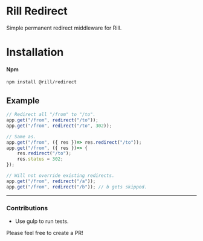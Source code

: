 # Rill Redirect
Simple permanent redirect middleware for Rill.

# Installation

#### Npm
```console
npm install @rill/redirect
```

## Example

```js
// Redirect all "/from" to "/to".
app.get("/from", redirect("/to"));
app.get("/from", redirect("/to", 302));

// Same as.
app.get("/from", ({ res })=> res.redirect("/to"));
app.get("/from", ({ res })=> {
	res.redirect("/to");
	res.status = 302;
});

// Will not override existing redirects.
app.get("/from", redirect("/a"));
app.get("/from", redirect("/b")); // b gets skipped.
```

---

### Contributions

* Use gulp to run tests.

Please feel free to create a PR!
